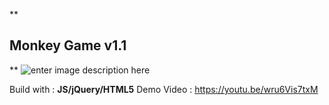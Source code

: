 
**

## Monkey Game v1.1

**
![enter image description here](https://i.imgur.com/3OLj9La.jpg)

Build with :  **JS/jQuery/HTML5**
Demo Video : https://youtu.be/wru6Vis7txM

